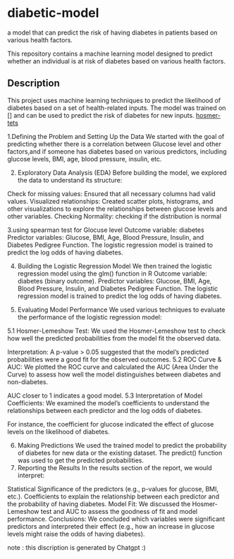# diabetic-model
a model that can predict the risk of having diabetes in patients based on various health factors.

This repository contains a machine learning model designed to predict whether an individual is at risk of diabetes based on various health factors.

## Description

This project uses machine learning techniques to predict the likelihood of diabetes based on a set of health-related inputs. The model was trained on [] and can be used to predict the risk of diabetes for new inputs.
[hosmer-tets](plots/hosmer-tets)

1.Defining the Problem and Setting Up the Data
We started with the goal of predicting whether there is a correlation between Glucose level and other factors,and if someone has diabetes based on various predictors, including glucose levels, BMI, age, blood pressure, insulin, etc.

2. Exploratory Data Analysis (EDA)
Before building the model, we explored the data to understand its structure:

Check for missing values: Ensured that all necessary columns had valid values.
Visualized relationships: Created scatter plots, histograms, and other visualizations to explore the relationships between glucose levels and other variables.
Checking Normality: checking if the distribution is normal

3.using spearman test for Glocuse level 
Outcome variable: diabetes 
Predictor variables: Glucose, BMI, Age, Blood Pressure, Insulin, and Diabetes Pedigree Function.
The logistic regression model is trained to predict the log odds of having diabetes.

4. Building the Logistic Regression Model
We then trained the logistic regression model using the glm() function in R
Outcome variable: diabetes (binary outcome).
Predictor variables: Glucose, BMI, Age, Blood Pressure, Insulin, and Diabetes Pedigree Function.
The logistic regression model is trained to predict the log odds of having diabetes.

5. Evaluating Model Performance
We used various techniques to evaluate the performance of the logistic regression model:

5.1 Hosmer-Lemeshow Test:
We used the Hosmer-Lemeshow test to check how well the predicted probabilities from the model fit the observed data.

Interpretation: A p-value > 0.05 suggested that the model’s predicted probabilities were a good fit for the observed outcomes.
5.2 ROC Curve & AUC:
We plotted the ROC curve and calculated the AUC (Area Under the Curve) to assess how well the model distinguishes between diabetes and non-diabetes.

AUC closer to 1 indicates a good model.
5.3 Interpretation of Model Coefficients:
We examined the model’s coefficients to understand the relationships between each predictor and the log odds of diabetes.

For instance, the coefficient for glucose indicated the effect of glucose levels on the likelihood of diabetes.

6. Making Predictions
We used the trained model to predict the probability of diabetes for new data or the existing dataset. The predict() function was used to get the predicted probabilities.
7. Reporting the Results
In the results section of the report, we would interpret:

Statistical Significance of the predictors (e.g., p-values for glucose, BMI, etc.).
Coefficients to explain the relationship between each predictor and the probability of having diabetes.
Model Fit: We discussed the Hosmer-Lemeshow test and AUC to assess the goodness of fit and model performance.
Conclusions: We concluded which variables were significant predictors and interpreted their effect (e.g., how an increase in glucose levels might raise the odds of having diabetes).






note : this discription is generated by Chatgpt :)
